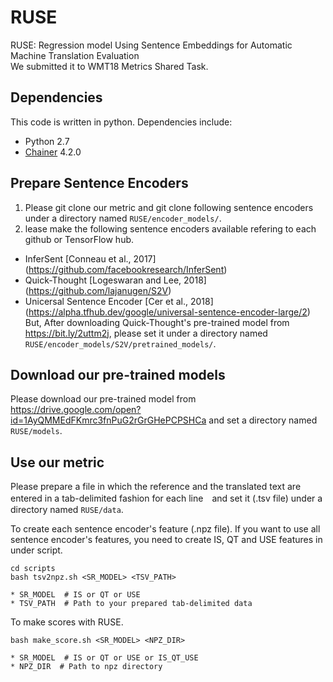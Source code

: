 # RUSE
RUSE: Regression model Using Sentence Embeddings for Automatic Machine Translation Evaluation  
We submitted it to WMT18 Metrics Shared Task.

## Dependencies
This code is written in python. Dependencies include:
* Python 2.7
* [Chainer](https://chainer.org/) 4.2.0

## Prepare Sentence Encoders
1. Please git clone our metric and git clone following sentence encoders under a directory named `RUSE/encoder_models/`.
2. lease make the following sentence encoders available refering to each github or TensorFlow hub.
* InferSent \[Conneau et al., 2017\] (https://github.com/facebookresearch/InferSent)
* Quick-Thought \[Logeswaran and Lee, 2018] (https://github.com/lajanugen/S2V)
* Unicersal Sentence Encoder \[Cer et al., 2018\] (https://alpha.tfhub.dev/google/universal-sentence-encoder-large/2)
But, After downloading Quick-Thought's pre-trained model from https://bit.ly/2uttm2j, please set it under a directory named `RUSE/encoder_models/S2V/pretrained_models/`.

## Download our pre-trained models
Please download our pre-trained model from https://drive.google.com/open?id=1AyQMMEdFKmrc3fnPuG2rGrGHePCPSHCa and set a directory named `RUSE/models`.

## Use our metric
Please prepare a file in which the reference and the translated text are entered in a tab-delimited fashion for each line　and set it (.tsv file) under a directory named `RUSE/data`.  
  
To create each sentence encoder's feature (.npz file).
If you want to use all sentence encoder's features, you need to create IS, QT and USE features in under script.
```
cd scripts
bash tsv2npz.sh <SR_MODEL> <TSV_PATH>
```
```
* SR_MODEL  # IS or QT or USE
* TSV_PATH  # Path to your prepared tab-delimited data
```
To make scores with RUSE.
```
bash make_score.sh <SR_MODEL> <NPZ_DIR>
```
```
* SR_MODEL  # IS or QT or USE or IS_QT_USE
* NPZ_DIR  # Path to npz directory
```
